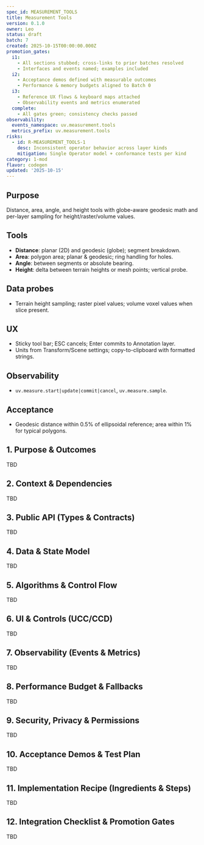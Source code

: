 ```yaml
---
spec_id: MEASUREMENT_TOOLS
title: Measurement Tools
version: 0.1.0
owner: Leo
status: draft
batch: 7
created: 2025-10-15T00:00:00.000Z
promotion_gates:
  i1:
    - All sections stubbed; cross-links to prior batches resolved
    - Interfaces and events named; examples included
  i2:
    - Acceptance demos defined with measurable outcomes
    - Performance & memory budgets aligned to Batch 0
  i3:
    - Reference UX flows & keyboard maps attached
    - Observability events and metrics enumerated
  complete:
    - All gates green; consistency checks passed
observability:
  events_namespace: uv.measurement.tools
  metrics_prefix: uv.measurement.tools
risks:
  - id: R-MEASUREMENT_TOOLS-1
    desc: Inconsistent operator behavior across layer kinds
    mitigation: Single Operator model + conformance tests per kind
category: 1-mod
flavor: codegen
updated: '2025-10-15'
---
```


## Purpose
Distance, area, angle, and height tools with globe-aware geodesic math and per-layer
sampling for height/raster/volume values.

## Tools
- **Distance**: planar (2D) and geodesic (globe); segment breakdown.
- **Area**: polygon area; planar & geodesic; ring handling for holes.
- **Angle**: between segments or absolute bearing.
- **Height**: delta between terrain heights or mesh points; vertical probe.

## Data probes
- Terrain height sampling; raster pixel values; volume voxel values when slice present.

## UX
- Sticky tool bar; ESC cancels; Enter commits to Annotation layer.
- Units from Transform/Scene settings; copy-to-clipboard with formatted strings.

## Observability
- `uv.measure.start|update|commit|cancel`, `uv.measure.sample`.

## Acceptance
- Geodesic distance within 0.5% of ellipsoidal reference; area within 1% for typical polygons.

## 1. Purpose & Outcomes
TBD


## 2. Context & Dependencies
TBD


## 3. Public API (Types & Contracts)
TBD


## 4. Data & State Model
TBD


## 5. Algorithms & Control Flow
TBD


## 6. UI & Controls (UCC/CCD)
TBD


## 7. Observability (Events & Metrics)
TBD


## 8. Performance Budget & Fallbacks
TBD


## 9. Security, Privacy & Permissions
TBD


## 10. Acceptance Demos & Test Plan
TBD


## 11. Implementation Recipe (Ingredients & Steps)
TBD


## 12. Integration Checklist & Promotion Gates
TBD
